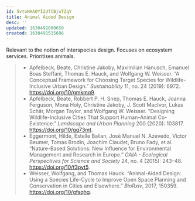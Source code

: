 ```yaml
---
id: 5vtoNHA0YI2UfCBjoTZqY
title: Animal Aided Design
desc: ''
updated: 1630492000650
created: 1630491515686
---
```

Relevant to the notion of interspecies design. Focuses on ecosystem services. Prioritises animals.

>- Apfelbeck, Beate, Christine Jakoby, Maximilian Hanusch, Emanuel Boas Steffani, Thomas E. Hauck, and Wolfgang W. Weisser. “A Conceptual Framework for Choosing Target Species for Wildlife-Inclusive Urban Design.” *Sustainability* 11, no. 24 (2019): 6972. https://doi.org/10/gmkmq9.
>- Apfelbeck, Beate, Robbert P. H. Snep, Thomas E. Hauck, Joanna Ferguson, Mona Holy, Christine Jakoby, J. Scott MacIvor, Lukas Schär, Morgan Taylor, and Wolfgang W. Weisser. “Designing Wildlife-Inclusive Cities That Support Human-Animal Co-Existence.” *Landscape and Urban Planning* 200 (2020): 103817. https://doi.org/10/gg73mt.
>- Eggermont, Hilde, Estelle Balian, José Manuel N. Azevedo, Victor Beumer, Tomas Brodin, Joachim Claudet, Bruno Fady, et al. “Nature-Based Solutions: New Influence for Environmental Management and Research in Europe.” *GAIA - Ecological Perspectives for Science and Society* 24, no. 4 (2015): 243–48. https://doi.org/10/f3pvt5.
>- Weisser, Wolfgang, and Thomas Hauck. “Animal-Aided Design: Using a Species Life-Cycle to Improve Open Space Planning and Conservation in Cities and Elsewhere.” *BioRxiv*, 2017, 150359. https://doi.org/10/gfsqhg.
